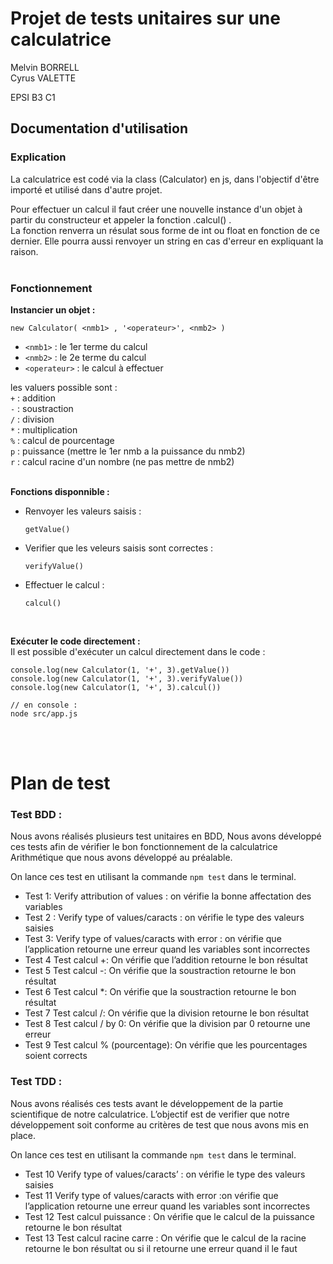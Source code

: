 # Projet de tests unitaires sur une calculatrice
Melvin BORRELL <br>
Cyrus VALETTE

EPSI B3 C1

## Documentation d'utilisation
### Explication
La calculatrice est codé via la class (Calculator) en js, dans l'objectif d'être importé et utilisé dans d'autre projet. <br>

Pour effectuer un calcul il faut créer une nouvelle instance d'un objet à partir du constructeur et appeler la fonction .calcul() . <br>
La fonction renverra un résulat sous forme de int ou float en fonction de ce dernier. Elle pourra aussi renvoyer un string en cas d'erreur en expliquant la raison.
<br><br>


### Fonctionnement
**Instancier un objet :<br>**

  ```
  new Calculator( <nmb1> , '<operateur>', <nmb2> )
  ```

* ```<nmb1>``` : le 1er terme du calcul
* ```<nmb2>``` : le 2e terme du calcul
* ```<operateur>``` : le calcul à effectuer 
    
les valuers possible sont : <br>
```+``` : addition <br>
```-``` : soustraction <br>
```/``` : division <br>
```*``` : multiplication <br>
```%``` : calcul de pourcentage <br>
```p``` : puissance (mettre le 1er nmb a la puissance du nmb2) <br>
```r``` : calcul racine d'un nombre (ne pas mettre de nmb2) <br>
<br>

**Fonctions disponnible :** <br>
* Renvoyer les valeurs saisis :
    ```
    getValue()
    ```

* Verifier que les veleurs saisis sont correctes :
    ```
    verifyValue()
    ```

* Effectuer le calcul :
    ```
    calcul()
    ``` 
<br>

**Exécuter le code directement :** <br>
Il est possible d'exécuter un calcul directement dans le code :

```
console.log(new Calculator(1, '+', 3).getValue())
console.log(new Calculator(1, '+', 3).verifyValue())
console.log(new Calculator(1, '+', 3).calcul())

// en console :
node src/app.js
```
<br><br>

# Plan de test
### Test BDD :

Nous avons réalisés plusieurs test unitaires en BDD, Nous avons développé ces tests afin de vérifier le bon fonctionnement de la calculatrice Arithmétique que nous avons développé au préalable.

On lance ces test en utilisant la commande ```npm test``` dans le terminal.

- Test 1: Verify attribution of values : on vérifie la bonne affectation des variables
- Test 2 : Verify type of values/caracts : on vérifie le type des valeurs saisies
- Test 3: Verify type of values/caracts with error : on vérifie que l’application retourne une erreur quand les variables sont incorrectes
- Test 4 Test calcul +: On vérifie que l’addition retourne le bon résultat
- Test 5 Test calcul -: On vérifie que la soustraction retourne le bon résultat
- Test 6 Test calcul *: On vérifie que la soustraction retourne le bon résultat
- Test 7 Test calcul /: On vérifie que la division retourne le bon résultat
- Test 8 Test calcul / by 0: On vérifie que la division par 0 retourne une erreur
- Test 9 Test calcul % (pourcentage): On vérifie que les pourcentages soient corrects

### Test TDD :

Nous avons réalisés ces tests avant le développement de la partie scientifique de notre calculatrice. L’objectif est de verifier que notre développement soit conforme au critères de test que nous avons mis en place. 

On lance ces test en utilisant la commande ```npm test``` dans le terminal.

- Test 10 Verify type of values/caracts’ : on vérifie le type des valeurs saisies
- Test 11 Verify type of values/caracts with error :on vérifie que l’application retourne une erreur quand les variables sont incorrectes
- Test 12 Test calcul puissance : On vérifie que le calcul de la puissance retourne le bon résultat
- Test 13 Test calcul racine carre : On vérifie que le calcul de la racine retourne le bon résultat ou si il retourne une erreur quand il le faut

